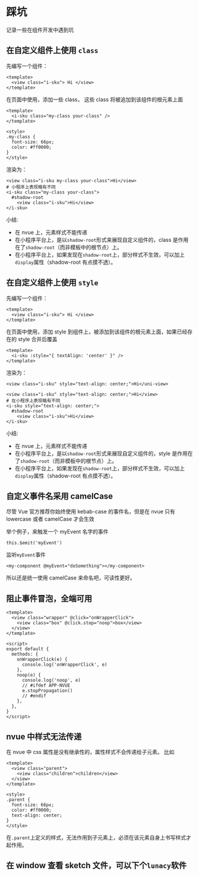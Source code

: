 # 踩坑

记录一些在组件开发中遇到坑

## 在自定义组件上使用 `class`

先编写一个组件：

```
<template>
  <view class="i-sku"> Hi </view>
</template>
```

在页面中使用，添加一些 class， 这些 class 将被追加到该组件的根元素上面

```
<template>
  <i-sku class="my-class your-class" />
</template>

<style>
.my-class {
  font-size: 66px;
  color: #ff0000;
}
</style>

```

渲染为：

```
<view class="i-sku my-class your-class">Hi</view>
# 小程序上表现略有不同
<i-sku class="my-class your-class">
  #shadow-root
    <view class="i-sku">Hi</view>
</i-sku>
```

小结:

- 在 nvue 上，元素样式不能传递
- 在小程序平台上，是以`shadow-root`形式来展现自定义组件的，class 是作用在了`shadow-root`（而非模板中的根节点）上。
- 在小程序平台上，如果发现在`shadow-root`上，部分样式不生效，可以加上`display`属性（shadow-root 有点摸不透）。

## 在自定义组件上使用 `style`

先编写一个组件：

```
<template>
  <view class="i-sku"> Hi </view>
</template>
```

在页面中使用，添加 style 到组件上，被添加到该组件的根元素上面，如果已经存在的 style 合并后覆盖

```
<template>
  <i-sku :style="{ textAlign: 'center' }" />
</template>
```

渲染为：

```
<view class="i-sku" style="text-align: center;">Hi</uni-view>
```

```
<view class="i-sku" style="text-align: center;">Hi</view>
# 在小程序上表现略有不同
<i-sku style="text-align: center;">
  #shadow-root
    <view class="i-sku">Hi</view>
</i-sku>
```

小结:

- 在 nvue 上，元素样式不能传递
- 在小程序平台上，是以`shadow-root`形式来展现自定义组件的，style 是作用在了`shadow-root`（而非模板中的根节点）上。
- 在小程序平台上，如果发现在`shadow-root`上，部分样式不生效，可以加上`display`属性（shadow-root 有点摸不透）。

## 自定义事件名采用 camelCase

尽管 Vue 官方推荐你始终使用 kebab-case 的事件名，但是在 nvue 只有 lowercase 或者 camelCase 才会生效

举个例子，来触发一个 myEvent 名字的事件

```
this.$emit('myEvent')
```

监听`myEvent`事件

```
<my-component @myEvent="doSomething"></my-component>
```

所以还是统一使用 camelCase 来命名吧，可读性更好。

## 阻止事件冒泡，全端可用

```vue
<template>
  <view class="wrapper" @click="onWrapperClick">
    <view class="box" @click.stop="noop">box</view>
  </view>
</template>

<script>
export default {
  methods: {
    onWrapperClick(e) {
      console.log('onWrapperClick', e)
    },
    noop(e) {
      console.log('noop', e)
      // #ifdef APP-NVUE
      e.stopPropagation()
      // #endif
    },
  },
}
</script>
```

## nvue 中样式无法传递

在 nvue 中 css 属性是没有继承性的，属性样式不会传递给子元素。
比如

```
<template>
  <view class="parent">
    <view class="children">children</view>
  </view>
</template>

<style>
.parent {
  font-size: 66px;
  color: #ff0000;
  text-align: center;
}
</style>

```

在`.parent`上定义的样式，无法作用到子元素上，必须在该元素自身上书写样式才起作用。

## 在 window 查看 sketch 文件，可以下个`lunacy`软件
